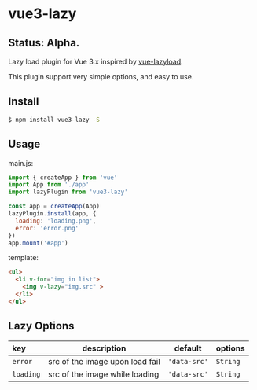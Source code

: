 # vue3-lazy

## Status: Alpha.

Lazy load plugin for Vue 3.x inspired by [vue-lazyload](https://github.com/hilongjw/vue-lazyload).

This plugin support very simple options, and easy to use.

## Install

```bash
$ npm install vue3-lazy -S
```

## Usage

main.js:

```js
import { createApp } from 'vue'
import App from './app'
import lazyPlugin from 'vue3-lazy'

const app = createApp(App)
lazyPlugin.install(app, {
  loading: 'loading.png',
  error: 'error.png'
})
app.mount('#app')
```

template:

```html
<ul>
  <li v-for="img in list">
    <img v-lazy="img.src" >
  </li>
</ul>
```

## Lazy Options

|key|description|default|options|
|:---|---|---|---|
|`error`|src of the image upon load fail|`'data-src'`|`String`
|`loading`|src of the image while loading|`'data-src'`|`String`|
